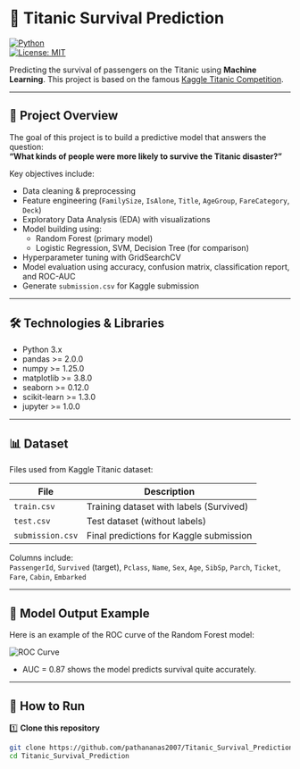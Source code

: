 # 🚢 Titanic Survival Prediction

[![Python](https://img.shields.io/badge/python-3.11-blue?logo=python)](https://www.python.org/)  
[![License: MIT](https://img.shields.io/badge/License-MIT-yellow.svg)](LICENSE)  

Predicting the survival of passengers on the Titanic using **Machine Learning**. This project is based on the famous [Kaggle Titanic Competition](https://www.kaggle.com/competitions/titanic).

---

## 📌 Project Overview
The goal of this project is to build a predictive model that answers the question:  
**“What kinds of people were more likely to survive the Titanic disaster?”**

Key objectives include:  

- Data cleaning & preprocessing  
- Feature engineering (`FamilySize`, `IsAlone`, `Title`, `AgeGroup`, `FareCategory`, `Deck`)  
- Exploratory Data Analysis (EDA) with visualizations  
- Model building using:
  - Random Forest (primary model)  
  - Logistic Regression, SVM, Decision Tree (for comparison)  
- Hyperparameter tuning with GridSearchCV  
- Model evaluation using accuracy, confusion matrix, classification report, and ROC-AUC  
- Generate `submission.csv` for Kaggle submission  

---

## 🛠️ Technologies & Libraries
- Python 3.x  
- pandas >= 2.0.0  
- numpy >= 1.25.0  
- matplotlib >= 3.8.0  
- seaborn >= 0.12.0  
- scikit-learn >= 1.3.0  
- jupyter >= 1.0.0  

---

## 📊 Dataset
Files used from Kaggle Titanic dataset:  

| File | Description |
|------|-------------|
| `train.csv` | Training dataset with labels (Survived) |
| `test.csv` | Test dataset (without labels) |
| `submission.csv` | Final predictions for Kaggle submission |

Columns include:  
`PassengerId`, `Survived` (target), `Pclass`, `Name`, `Sex`, `Age`, `SibSp`, `Parch`, `Ticket`, `Fare`, `Cabin`, `Embarked`

---

## 📸 Model Output Example

Here is an example of the ROC curve of the Random Forest model:

![ROC Curve](94907363-6de0-4098-a159-61b3c7249437.png)

- AUC = 0.87 shows the model predicts survival quite accurately.

---

## 🚀 How to Run

1️⃣ **Clone this repository**  
```bash
git clone https://github.com/pathananas2007/Titanic_Survival_Prediction.git
cd Titanic_Survival_Prediction
